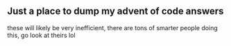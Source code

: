 ## Just a place to dump my advent of code answers
these will likely be very inefficient, there are tons of smarter people doing this, go look at theirs lol